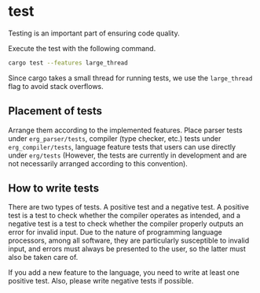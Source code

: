 # test

Testing is an important part of ensuring code quality.

Execute the test with the following command.

``` sh
cargo test --features large_thread
```

Since cargo takes a small thread for running tests, we use the `large_thread` flag to avoid stack overflows.

## Placement of tests

Arrange them according to the implemented features. Place parser tests under `erg_parser/tests`, compiler (type checker, etc.) tests under `erg_compiler/tests`, language feature tests that users can use directly under `erg/tests` (However, the tests are currently in development and are not necessarily arranged according to this convention).

## How to write tests

There are two types of tests. A positive test and a negative test.
A positive test is a test to check whether the compiler operates as intended, and a negative test is a test to check whether the compiler properly outputs an error for invalid input.
Due to the nature of programming language processors, among all software, they are particularly susceptible to invalid input, and errors must always be presented to the user, so the latter must also be taken care of.

If you add a new feature to the language, you need to write at least one positive test. Also, please write negative tests if possible.
